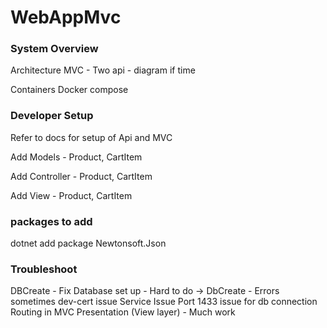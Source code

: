 # WebAppMvc

### System Overview

Architecture MVC - Two api - diagram if time

Containers Docker compose

### Developer Setup
Refer to docs for setup of Api and MVC

Add Models - Product, CartItem 

Add Controller - Product, CartItem

Add View -  Product, CartItem


### packages to add
dotnet add package Newtonsoft.Json

### Troubleshoot

DBCreate - Fix
Database set up - Hard to do -> DbCreate - Errors sometimes
dev-cert issue
Service Issue
Port 1433 issue for db connection
Routing in MVC
Presentation (View layer) - Much work

